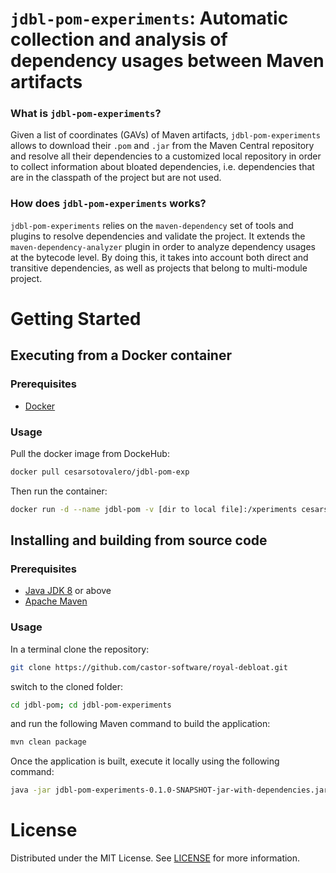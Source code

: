 # `jdbl-pom-experiments`: Automatic collection and analysis of dependency usages between Maven artifacts

### What is `jdbl-pom-experiments`?

Given a list of coordinates (GAVs) of Maven artifacts, `jdbl-pom-experiments` allows to download their `.pom` and  `.jar` from the Maven Central repository and resolve all their dependencies to a customized local repository in order to collect information about bloated dependencies, i.e. dependencies that are in the classpath of the project but are not used.

### How does `jdbl-pom-experiments` works?

`jdbl-pom-experiments` relies on the `maven-dependency` set of tools and plugins to resolve dependencies and validate the project. It extends the `maven-dependency-analyzer` plugin in order to analyze dependency usages at the bytecode level. By doing this, it takes into account both direct and transitive dependencies, as well as projects that belong to multi-module project. 

# Getting Started

## Executing from a Docker container

### Prerequisites

- [Docker](https://www.docker.com/)

### Usage

Pull the docker image from DockeHub:

```bash
docker pull cesarsotovalero/jdbl-pom-exp
```
Then run the container:

```bash
docker run -d --name jdbl-pom -v [dir to local file]:/xperiments cesarsotovalero/jdbl-pom-exp
```

## Installing and building from source code

### Prerequisites

- [Java JDK 8](https://openjdk.java.net) or above
- [Apache Maven](https://maven.apache.org)

### Usage

In a terminal clone the repository:

```bash
git clone https://github.com/castor-software/royal-debloat.git
```
switch to the cloned folder:

```bash
cd jdbl-pom; cd jdbl-pom-experiments
```
and run the following Maven command to build the application:

```bash
mvn clean package
```
Once the application is built, execute it locally using the following command:

```bash
java -jar jdbl-pom-experiments-0.1.0-SNAPSHOT-jar-with-dependencies.jar -help
```

# License

Distributed under the MIT License. See [LICENSE](https://github.com/castor-software/royal-debloat/blob/master/LICENSE) for more information.




